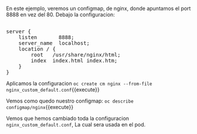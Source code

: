 
En este ejemplo, veremos un configmap, de nginx, donde apuntamos el  port 8888 en vez del 80. Debajo la configuracion:


<pre class="file" data-filename="nginx_custom_default.conf" data-target="replace">

server {
    listen       8888;
    server_name  localhost;
    location / {
        root   /usr/share/nginx/html;
        index  index.html index.htm;
    }
}
</pre>

Aplicamos la configuracion
`oc create cm nginx --from-file nginx_custom_default.conf`{{execute}}

Vemos como quedo nuestro configmap:
`oc describe configmap/nginx`{{execute}}

Vemos que hemos cambiado toda la configuracion `nginx_custom_default.conf`, La cual sera usada en el pod.
